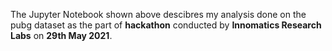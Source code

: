 The Jupyter Notebook shown above descibres my analysis done on the pubg dataset as the part of **hackathon** conducted by **Innomatics Research Labs** on **29th May 2021**.
